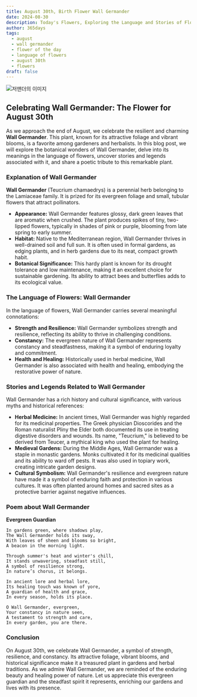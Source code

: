 ```yaml
---
title: August 30th, Birth Flower Wall Germander
date: 2024-08-30
description: Today's Flowers, Exploring the Language and Stories of Flowers Wall Germander
author: 365days
tags:
  - august
  - wall germander
  - flower of the day
  - language of flowers
  - august 30th
  - flowers
draft: false
---
```


![저맨더의 이미지](https://cdn.pixabay.com/photo/2020/08/12/12/16/teucrium-paradise-delight-5482517_1280.jpg#center)

## Celebrating Wall Germander: The Flower for August 30th

As we approach the end of August, we celebrate the resilient and charming **Wall Germander**. This plant, known for its attractive foliage and vibrant blooms, is a favorite among gardeners and herbalists. In this blog post, we will explore the botanical wonders of Wall Germander, delve into its meanings in the language of flowers, uncover stories and legends associated with it, and share a poetic tribute to this remarkable plant.

### Explanation of Wall Germander

**Wall Germander** (Teucrium chamaedrys) is a perennial herb belonging to the Lamiaceae family. It is prized for its evergreen foliage and small, tubular flowers that attract pollinators.

- **Appearance:** Wall Germander features glossy, dark green leaves that are aromatic when crushed. The plant produces spikes of tiny, two-lipped flowers, typically in shades of pink or purple, blooming from late spring to early summer.
- **Habitat:** Native to the Mediterranean region, Wall Germander thrives in well-drained soil and full sun. It is often used in formal gardens, as edging plants, and in herb gardens due to its neat, compact growth habit.
- **Botanical Significance:** This hardy plant is known for its drought tolerance and low maintenance, making it an excellent choice for sustainable gardening. Its ability to attract bees and butterflies adds to its ecological value.

### The Language of Flowers: Wall Germander

In the language of flowers, Wall Germander carries several meaningful connotations:

- **Strength and Resilience:** Wall Germander symbolizes strength and resilience, reflecting its ability to thrive in challenging conditions.
- **Constancy:** The evergreen nature of Wall Germander represents constancy and steadfastness, making it a symbol of enduring loyalty and commitment.
- **Health and Healing:** Historically used in herbal medicine, Wall Germander is also associated with health and healing, embodying the restorative power of nature.

### Stories and Legends Related to Wall Germander

Wall Germander has a rich history and cultural significance, with various myths and historical references:

- **Herbal Medicine:** In ancient times, Wall Germander was highly regarded for its medicinal properties. The Greek physician Dioscorides and the Roman naturalist Pliny the Elder both documented its use in treating digestive disorders and wounds. Its name, "Teucrium," is believed to be derived from Teucer, a mythical king who used the plant for healing.
- **Medieval Gardens:** During the Middle Ages, Wall Germander was a staple in monastic gardens. Monks cultivated it for its medicinal qualities and its ability to ward off pests. It was also used in topiary work, creating intricate garden designs.
- **Cultural Symbolism:** Wall Germander's resilience and evergreen nature have made it a symbol of enduring faith and protection in various cultures. It was often planted around homes and sacred sites as a protective barrier against negative influences.

### Poem about Wall Germander

**Evergreen Guardian**

	In gardens green, where shadows play,
	The Wall Germander holds its sway,
	With leaves of sheen and blooms so bright,
	A beacon in the morning light.
	
	Through summer's heat and winter's chill,
	It stands unwavering, steadfast still,
	A symbol of resilience strong,
	In nature’s chorus, it belongs.
	
	In ancient lore and herbal lore,
	Its healing touch was known of yore,
	A guardian of health and grace,
	In every season, holds its place.
	
	O Wall Germander, evergreen,
	Your constancy in nature seen,
	A testament to strength and care,
	In every garden, you are there.

### Conclusion

On August 30th, we celebrate Wall Germander, a symbol of strength, resilience, and constancy. Its attractive foliage, vibrant blooms, and historical significance make it a treasured plant in gardens and herbal traditions. As we admire Wall Germander, we are reminded of the enduring beauty and healing power of nature. Let us appreciate this evergreen guardian and the steadfast spirit it represents, enriching our gardens and lives with its presence.